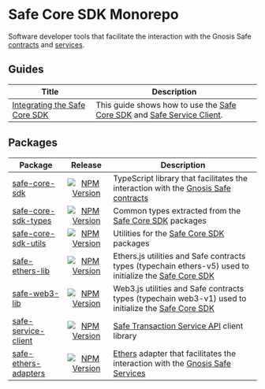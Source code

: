 # Safe Core SDK Monorepo

Software developer tools that facilitate the interaction with the Gnosis Safe [contracts](https://github.com/safe-global/safe-contracts) and [services](https://github.com/safe-global/safe-transaction-service).

## Guides

| Title | Description |
| ------- | ----------- |
| [Integrating the Safe Core SDK](https://github.com/safe-global/safe-core-sdk/blob/main/guides/integrating-the-safe-core-sdk.md) | This guide shows how to use the [Safe Core SDK](https://github.com/safe-global/safe-core-sdk/tree/main/packages/safe-core-sdk) and [Safe Service Client](https://github.com/safe-global/safe-core-sdk/tree/main/packages/safe-service-client). |

## Packages

| Package | Release | Description |
| ------- | :-----: | ----------- |
| [safe-core-sdk](https://github.com/safe-global/safe-core-sdk/tree/main/packages/safe-core-sdk) | [![NPM Version](https://badge.fury.io/js/%40gnosis.pm%2Fsafe-core-sdk.svg)](https://badge.fury.io/js/%40gnosis.pm%2Fsafe-core-sdk) | TypeScript library that facilitates the interaction with the [Gnosis Safe contracts](https://github.com/safe-global/safe-contracts) |
[safe-core-sdk-types](https://github.com/safe-global/safe-core-sdk/tree/main/packages/safe-core-sdk-types) | [![NPM Version](https://badge.fury.io/js/%40gnosis.pm%2Fsafe-core-sdk-types.svg)](https://badge.fury.io/js/%40gnosis.pm%2Fsafe-core-sdk-types) | Common types extracted from the [Safe Core SDK](https://github.com/safe-global/safe-core-sdk/tree/main/packages) packages |
[safe-core-sdk-utils](https://github.com/safe-global/safe-core-sdk/tree/main/packages/safe-core-sdk-utils) | [![NPM Version](https://badge.fury.io/js/%40gnosis.pm%2Fsafe-core-sdk-utils.svg)](https://badge.fury.io/js/%40gnosis.pm%2Fsafe-core-sdk-utils) | Utilities for the [Safe Core SDK](https://github.com/safe-global/safe-core-sdk/tree/main/packages) packages |
[safe-ethers-lib](https://github.com/safe-global/safe-core-sdk/tree/main/packages/safe-ethers-lib) | [![NPM Version](https://badge.fury.io/js/%40gnosis.pm%2Fsafe-ethers-lib.svg)](https://badge.fury.io/js/%40gnosis.pm%2Fsafe-ethers-lib) | Ethers.js utilities and Safe contracts types (typechain ethers-v5) used to initialize the [Safe Core SDK](https://github.com/safe-global/safe-core-sdk/tree/main/packages/safe-core-sdk) |
[safe-web3-lib](https://github.com/safe-global/safe-core-sdk/tree/main/packages/safe-web3-lib) | [![NPM Version](https://badge.fury.io/js/%40gnosis.pm%2Fsafe-web3-lib.svg)](https://badge.fury.io/js/%40gnosis.pm%2Fsafe-web3-lib) | Web3.js utilities and Safe contracts types (typechain web3-v1) used to initialize the [Safe Core SDK](https://github.com/safe-global/safe-core-sdk/tree/main/packages/safe-core-sdk) |
[safe-service-client](https://github.com/safe-global/safe-core-sdk/tree/main/packages/safe-service-client) | [![NPM Version](https://badge.fury.io/js/%40gnosis.pm%2Fsafe-service-client.svg)](https://badge.fury.io/js/%40gnosis.pm%2Fsafe-service-client) | [Safe Transaction Service API](https://github.com/safe-global/safe-transaction-service) client library |
[safe-ethers-adapters](https://github.com/safe-global/safe-core-sdk/tree/main/packages/safe-ethers-adapters) | [![NPM Version](https://badge.fury.io/js/%40gnosis.pm%2Fsafe-ethers-adapters.svg)](https://badge.fury.io/js/%40gnosis.pm%2Fsafe-ethers-adapters) | [Ethers](https://docs.ethers.io/v5/single-page/) adapter that facilitates the interaction with the [Gnosis Safe Services](https://github.com/safe-global/safe-transaction-service) |
